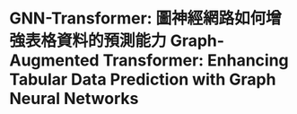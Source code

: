 # GNN-Transformer: 圖神經網路如何增強表格資料的預測能力 Graph-Augmented Transformer: Enhancing Tabular Data Prediction with Graph Neural Networks
